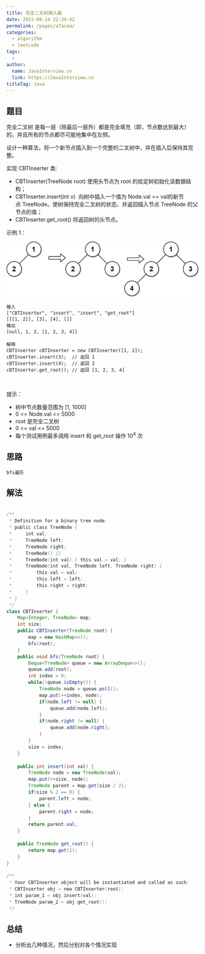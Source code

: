 ```yaml
---
title: 完全二叉树插入器
date: 2022-08-14 22:34:42
permalink: /pages/a7acea/
categories:
  - algorithm
  - leetcode
tags:
  - 
author: 
  name: JavaInterview.cn
  link: https://JavaInterview.cn
titleTag: Java
---
```


## 题目

完全二叉树 是每一层（除最后一层外）都是完全填充（即，节点数达到最大）的，并且所有的节点都尽可能地集中在左侧。

设计一种算法，将一个新节点插入到一个完整的二叉树中，并在插入后保持其完整。

实现 CBTInserter 类:

- CBTInserter(TreeNode root) 使用头节点为 root 的给定树初始化该数据结构；
- CBTInserter.insert(int v)  向树中插入一个值为 Node.val == val的新节点 TreeNode。使树保持完全二叉树的状态，并返回插入节点 TreeNode 的父节点的值；
- CBTInserter.get_root() 将返回树的头节点。

示例 1：

![](../../../media/pictures/leetcode/lc-treeinsert.jpeg)


    输入
    ["CBTInserter", "insert", "insert", "get_root"]
    [[[1, 2]], [3], [4], []]
    输出
    [null, 1, 2, [1, 2, 3, 4]]
    
    解释
    CBTInserter cBTInserter = new CBTInserter([1, 2]);
    cBTInserter.insert(3);  // 返回 1
    cBTInserter.insert(4);  // 返回 2
    cBTInserter.get_root(); // 返回 [1, 2, 3, 4]
 

提示：

- 树中节点数量范围为 [1, 1000] 
- 0 <= Node.val <= 5000
- root 是完全二叉树
- 0 <= val <= 5000 
- 每个测试用例最多调用 insert 和 get_root 操作 10<sup>4</sup> 次

## 思路

    bfs遍历

## 解法
```java

/**
 * Definition for a binary tree node.
 * public class TreeNode {
 *     int val;
 *     TreeNode left;
 *     TreeNode right;
 *     TreeNode() {}
 *     TreeNode(int val) { this.val = val; }
 *     TreeNode(int val, TreeNode left, TreeNode right) {
 *         this.val = val;
 *         this.left = left;
 *         this.right = right;
 *     }
 * }
 */
class CBTInserter {
    Map<Integer, TreeNode> map;
    int size;
    public CBTInserter(TreeNode root) {
        map = new HashMap<>();
        bfs(root);
    }
    public void bfs(TreeNode root) {
        Deque<TreeNode> queue = new ArrayDeque<>();
        queue.add(root);
        int index = 0;
        while(!queue.isEmpty()) {
            TreeNode node = queue.poll();
            map.put(++index, node);
            if(node.left != null) {
                queue.add(node.left);
            }
            if(node.right != null) {
                queue.add(node.right);
            }
        }
        size = index;
    } 
    
    public int insert(int val) {
        TreeNode node = new TreeNode(val);
        map.put(++size, node);
        TreeNode parent = map.get(size / 2);
        if(size % 2 == 0) {
            parent.left = node;
        } else {
            parent.right = node;
        }
        return parent.val;
    }
    
    public TreeNode get_root() {
        return map.get(1);
    }
}

/**
 * Your CBTInserter object will be instantiated and called as such:
 * CBTInserter obj = new CBTInserter(root);
 * int param_1 = obj.insert(val);
 * TreeNode param_2 = obj.get_root();
 */
```

## 总结

- 分析出几种情况，然后分别对各个情况实现 
